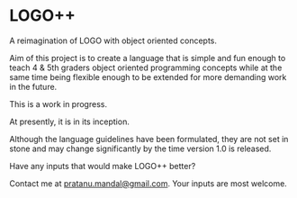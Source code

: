 # LOGO++
A reimagination of LOGO with object oriented concepts.

Aim of this project is to create a language that is simple and fun enough to teach 4 & 5th graders object oriented programming concepts while at the same time being flexible enough to be extended for more demanding work in the future.


This is a work in progress.

At presently, it is in its inception.

Although the language guidelines have been formulated, they are not set in stone and may change significantly by the time version 1.0 is released.


Have any inputs that would make LOGO++ better?

Contact me at pratanu.mandal@gmail.com. Your inputs are most welcome.
